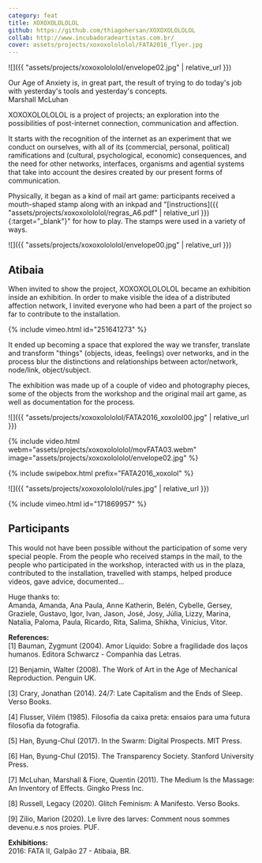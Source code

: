 ```yaml
---
category: feat
title: XOXOXOLOLOLOL
github: https://github.com/thiagohersan/XOXOXOLOLOLOL
collab: http://www.incubadoradeartistas.com.br/
cover: assets/projects/xoxoxolololol/FATA2016_flyer.jpg
---
```

![]({{ "assets/projects/xoxoxolololol/envelope02.jpg" | relative_url }})

<div class="quote">
  Our Age of Anxiety is, in great part, the result of trying to do today's job with yesterday's tools and yesterday's concepts.<br>
  <span class="quote-author">Marshall McLuhan</span>
</div>

XOXOXOLOLOLOL is a project of projects; an exploration into the possibilities of post-internet connection, communication and affection.

It starts with the recognition of the internet as an experiment that we conduct on ourselves, with all of its (commercial, personal, political) ramifications and (cultural, psychological, economic) consequences, and the need for other networks, interfaces, organisms and agential systems that take into account the desires created by our present forms of communication.

Physically, it began as a kind of mail art game: participants received a mouth-shaped stamp along with an inkpad and "[instructions]({{ "assets/projects/xoxoxolololol/regras_A6.pdf" | relative_url }}){:target="_blank"}" for how to play. The stamps were used in a variety of ways.

![]({{ "assets/projects/xoxoxolololol/envelope00.jpg" | relative_url }})

## Atibaia
When invited to show the project, XOXOXOLOLOLOL became an exhibition inside an exhibition. In order to make visible the idea of a distributed affection network, I invited everyone who had been a part of the project so far to contribute to the installation.

{% include vimeo.html id="251641273" %}

It ended up becoming a space that explored the way we transfer, translate and transform "things" (objects, ideas, feelings) over networks, and in the process blur the distinctions and relationships between actor/network, node/link, object/subject.

The exhibition was made up of a couple of video and photography pieces, some of the objects from the workshop and the original mail art game, as well as documentation for the process.

![]({{ "assets/projects/xoxoxolololol/FATA2016_xoxolol00.jpg" | relative_url }})

{% include video.html
   webm="assets/projects/xoxoxolololol/movFATA03.webm"
   image="assets/projects/xoxoxolololol/envelope02.jpg"
%}

{% include swipebox.html prefix="FATA2016_xoxolol" %}

![]({{ "assets/projects/xoxoxolololol/rules.jpg" | relative_url }})

{% include vimeo.html id="171869957" %}

## Participants
This would not have been possible without the participation of some very special people. From the people who received stamps in the mail, to the people who participated in the workshop, interacted with us in the plaza, contributed to the installation, travelled with stamps, helped produce videos, gave advice, documented... 

Huge thanks to:  
Amanda, Amanda, Ana Paula, Anne Katherin, Belén, Cybelle, Gersey, Graziele, Gustavo, Igor, Ivan, Jason, José, Josy, Júlia, Lizzy, Marina, Natalia, Paloma, Paula, Ricardo, Rita, Salima, Shikha, Vinícius, Vitor.

**References:**  
[1] Bauman, Zygmunt (2004). Amor Líquido: Sobre a fragilidade dos laços humanos. Editora Schwarcz - Companhia das Letras.

[2] Benjamin, Walter (2008). The Work of Art in the Age of Mechanical Reproduction. Penguin UK.

[3] Crary, Jonathan (2014). 24/7: Late Capitalism and the Ends of Sleep. Verso Books.

[4] Flusser, Vilém (1985). Filosofia da caixa preta: ensaios para uma futura filosofia da fotografia.

[5] Han, Byung-Chul (2017). In the Swarm: Digital Prospects. MIT Press.

[6] Han, Byung-Chul (2015). The Transparency Society. Stanford University Press.

[7] McLuhan, Marshall & Fiore, Quentin (2011). The Medium Is the Massage: An Inventory of Effects. Gingko Press Inc.

[8] Russell, Legacy (2020). Glitch Feminism: A Manifesto. Verso Books.

[9] Zilio, Marion (2020). Le livre des larves: Comment nous sommes devenu.e.s nos proies. PUF.

**Exhibitions:**  
2016: FATA II, Galpão 27 - Atibaia, BR.
